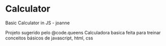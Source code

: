 # Calculator
Basic Calculator in JS - joanne

Projeto sugerido pelo @code.queens
Calculadora basica feita para treinar conceitos básicos de javascript, html, css
